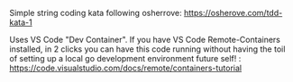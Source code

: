 Simple string coding kata following osherrove: https://osherove.com/tdd-kata-1

Uses VS Code "Dev Container". If you have VS Code Remote-Containers installed, in 2 clicks you can have this code running without having the toil of setting up a local go development environment future self! : https://code.visualstudio.com/docs/remote/containers-tutorial
